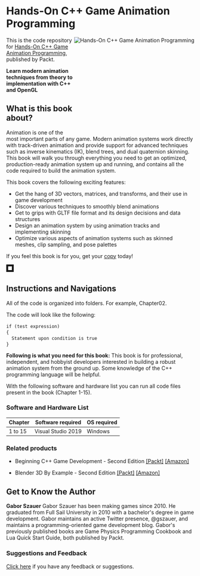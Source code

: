 # Hands-On C++ Game Animation Programming

<a href="https://www.packtpub.com/business-other/hands-on-game-animation-programming?utm_source=github&utm_medium=repository&utm_campaign=9781800208087"><img src="https://www.packtpub.com/media/catalog/product/cache/bf3310292d6e1b4ca15aeea773aca35e/9/7/9781800208087-original.jpeg" alt="Hands-On C++ Game Animation Programming" height="256px" align="right"></a>

This is the code repository for [Hands-On C++ Game Animation Programming](https://www.packtpub.com/business-other/hands-on-game-animation-programming?utm_source=github&utm_medium=repository&utm_campaign=9781800208087), published by Packt.

**Learn modern animation techniques from theory to implementation with C++ and OpenGL**

## What is this book about?
Animation is one of the most important parts of any game. Modern animation systems work directly with track-driven animation and provide support for advanced techniques such as inverse kinematics (IK), blend trees, and dual quaternion skinning.
This book will walk you through everything you need to get an optimized, production-ready animation system up and running, and contains all the code required to build the animation system.

This book covers the following exciting features: 
* Get the hang of 3D vectors, matrices, and transforms, and their use in game development
* Discover various techniques to smoothly blend animations
* Get to grips with GLTF file format and its design decisions and data structures
* Design an animation system by using animation tracks and implementing skinning
* Optimize various aspects of animation systems such as skinned meshes, clip sampling, and pose palettes

If you feel this book is for you, get your [copy](https://www.amazon.com/dp/1800208081) today!

<a href="https://www.packtpub.com/?utm_source=github&utm_medium=banner&utm_campaign=GitHubBanner"><img src="https://raw.githubusercontent.com/PacktPublishing/GitHub/master/GitHub.png" alt="https://www.packtpub.com/" border="5" /></a>

## Instructions and Navigations
All of the code is organized into folders. For example, Chapter02.

The code will look like the following:
```
if (test expression)
{
  Statement upon condition is true
}
```

**Following is what you need for this book:**
This book is for professional, independent, and hobbyist developers interested in building a robust animation system from the ground up. Some knowledge of the C++ programming language will be helpful.

With the following software and hardware list you can run all code files present in the book (Chapter 1-15).

### Software and Hardware List

| Chapter  | Software required                   | OS required                        |
| -------- | ------------------------------------| -----------------------------------|
| 1 to 15  | Visual Studio 2019                    | Windows                          |


### Related products <Other books you may enjoy>
* Beginning C++ Game Development - Second Edition [[Packt]](https://www.packtpub.com/game-development/beginning-c-20-game-programming-second-edition?utm_source=github&utm_medium=repository&utm_campaign=9781838648572) [[Amazon]](https://www.amazon.com/dp/1838648577)

* Blender 3D By Example - Second Edition [[Packt]](https://www.packtpub.com/game-development/blender-2-8-by-example-second-edition?utm_source=github&utm_medium=repository&utm_campaign=9781789612561) [[Amazon]](https://www.amazon.com/dp/178961256X)

## Get to Know the Author
**Gabor Szauer**
Gabor Szauer has been making games since 2010. He graduated from Full Sail University in 2010 with a bachelor's degree in game development. Gabor maintains an active Twitter presence, @gszauer, and maintains a programming-oriented game development blog. Gabor's previously published books are Game Physics Programming Cookbook and Lua Quick Start Guide, both published by Packt.

### Suggestions and Feedback
[Click here](https://docs.google.com/forms/d/e/1FAIpQLSdy7dATC6QmEL81FIUuymZ0Wy9vH1jHkvpY57OiMeKGqib_Ow/viewform) if you have any feedback or suggestions.
